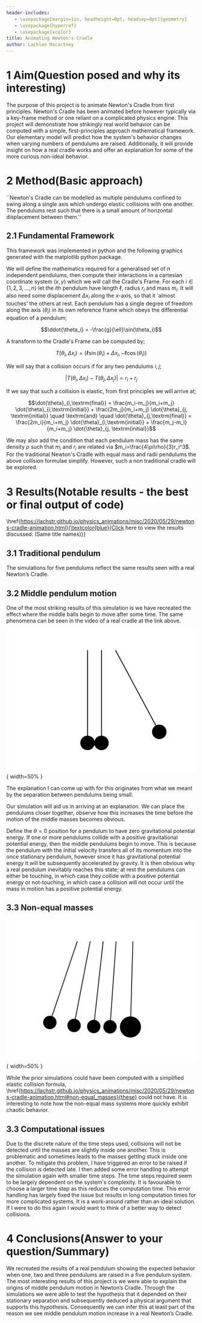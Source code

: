 ```yaml
---
header-includes:
   - \usepackage[margin=1in, headheight=0pt, headsep=0pt]{geometry}
   - \usepackage{hyperref} 
   - \usepackage{xcolor}
title: Animating Newton's Cradle
author: Lachlan Macartney
---
```


# 1 Aim(Question posed and why its interesting)

The purpose of this project is to animate Newton's Cradle from first principles. Newton's Cradle has been animated before however typically via a key-frame method or one reliant on a complicated physics engine. This project will demonstrate how strikingly real world behavior can be computed with a simple, first-principles approach mathematical framework. Our elementary model will predict how the system's behavior changes when varying numbers of pendulums are raised. Additionally, it will provide insight on how a real cradle works and offer an explanation for some of the more curious non-ideal behavior.

# 2 Method(Basic approach)

``Newton's Cradle can be modelled as multiple pendulums confined to swing along a single axis which undergo elastic collisions with one another. The pendulums rest such that there is a small amount of horizontal displacement between them.''

## 2.1 Fundamental Framework
This framework was implemented in python and the following graphics generated with the matplotlib python package. 

We will define the mathematics required for a generalised set of $n$ independent pendulums, then compute their interactions in a cartesian coordinate system $(x,y)$ which we will call the Cradle's Frame. For each $i \in \{1, 2, 3, ... , n\}$ let the $i$th pendulum have length $\ell$, radius $r_i$ and mass $m_i$. It will also need some displacement $\Delta x_i$ along the $x$-axis, so that it 'almost touches' the others at rest. Each pendulum has a single degree of freedom along the axis $(\theta_i)$ in its own reference frame which obeys the differential equation of a pendulum;

$$\ddot{\theta_i} = -\frac{g}{\ell}\sin(\theta_i)$$

A transform to the Cradle's Frame can be computed by; 

$$T(\theta_i, \Delta x_{i}) = (\ell\sin(\theta_i) + \Delta x_i, -\ell\cos(\theta_i))$$

We will say that a collision occurs if for any two pendulums $i, j$;

$$ |T(\theta_i, \Delta x_{i}) - T(\theta_j, \Delta x_{j})| = r_i + r_j$$

If we say that such a collision is elastic, from first principles we will arrive at;

$$\dot{\theta}_{i,\textrm{final}} = \frac{m_i-m_j}{m_i+m_j} \dot{\theta}_{i,\textrm{initial}} + \frac{2m_j}{m_i+m_j} \dot{\theta}_{j, \textrm{initial}} \quad \textrm{and} \quad \dot{\theta}_{j,\textrm{final}} = \frac{2m_i}{m_i+m_j} \dot{\theta}_{i,\textrm{initial}} + \frac{m_j-m_i}{m_i+m_j} \dot{\theta}_{j, \textrm{initial}}$$

We may also add the condition that each pendulum mass has the same density $\rho$ such that $m_i$ and $r_i$ are related via $m_i=\frac{4\pi\rho}{3}r_i^3$. For the traditional Newton's Cradle with equal mass and radii pendulums the above collision formulae simplify. However, such a non traditional cradle will be explored.

# 3 Results(Notable results - the best or final output of code)

\href{https://lachstr.github.io/physics_animations/misc/2020/05/29/newtons-cradle-animation.html}{\textcolor{blue}{Click here to view the results discussed. (Same title names)}}

## 3.1 Traditional pendulum
The simulations for five pendulums reflect the same results seen with a real Newton’s Cradle.

## 3.2 Middle pendulum motion
One of the most striking results of this simulation is we have recreated the effect where the middle balls begin to move after some time. The same phenomena can be seen in the video of a real cradle at the link above.

![A 3-pendulum cradle](vlcsnap-3-pends.png){ width=50% }

The explanation I can come up with for this originates from what we meant by the separation between pendulums being small.

Our simulation will aid us in arriving at an explanation. We can place the pendulums closer together, observe how this increases the time before the motion of the middle masses becomes obvious.

Define the $\theta = 0$ position for a pendulum to have zero gravitational potential energy. If one or more pendulums collide with a positive gravitational potential energy, then the middle pendulums begin to move. This is because the pendulum with the initial velocity transfers all of its momentum into the once stationary pendulum, however since it has gravitational potential energy it will be subsequently accelerated by gravity. It is then obvious why a real pendulum inevitably reaches this state; at rest the pendulums can either be touching, in which case they collide with a positive potential energy or not-touching, in which case a collision will not occur until the mass in motion has a positive potential energy.


## 3.3 Non-equal masses


![A novel varied mass cradle](vlcsnap-novel.png){ width=50% }

While the prior simulations could have been computed with a simplified elastic collision formula, \href{https://lachstr.github.io/physics_animations/misc/2020/05/29/newtons-cradle-animation.html#non-equal_masses}{these}
 could not have. It is interesting to note how the non-equal mass systems more quickly exhibit chaotic behavior. 

## 3.3 Computational issues

Due to the discrete nature of the time steps used, collisions will not be detected until the masses are slightly inside one another. This is problematic and sometimes leads to the masses getting stuck inside one another. To mitigate this problem, I have triggered an error to be raised if the collision is detected late. I then added some error handling to attempt the simulation again with smaller time steps. The time steps required seem to be largely dependent on the system's complexity. It is favourable to choose a larger time step as this reduces the computation time. This error handling has largely fixed the issue but results in long computation times for more complicated systems. It is a work-around rather than an ideal solution. If I were to do this again I would want to think of a better way to detect collisions.

# 4 Conclusions(Answer to your question/Summary)

We recreated the results of a real pendulum showing the expected behavior when one, two and three pendulums are raised in a five pendulum system. The most interesting results of this project is we were able to explain the origins of middle pendulum motion in Newton’s Cradle. Through the simulations we were able to test the hypothesis that it depended on their stationary separation and subsequently deduced a physical argument that supports this hypothesis. Consequently we can infer this at least part of the reason we see middle pendulum motion increase in a real Newton’s Cradle.

